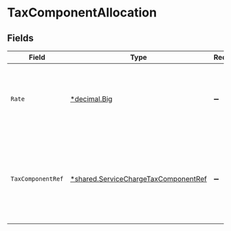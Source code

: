 # TaxComponentAllocation


## Fields

| Field                                                                                              | Type                                                                                               | Required                                                                                           | Description                                                                                        |
| -------------------------------------------------------------------------------------------------- | -------------------------------------------------------------------------------------------------- | -------------------------------------------------------------------------------------------------- | -------------------------------------------------------------------------------------------------- |
| `Rate`                                                                                             | [*decimal.Big](https://pkg.go.dev/github.com/ericlagergren/decimal#Big)                            | :heavy_minus_sign:                                                                                 | Tax amount on order line sale as available from source commerce software.                          |
| `TaxComponentRef`                                                                                  | [*shared.ServiceChargeTaxComponentRef](../../../pkg/models/shared/servicechargetaxcomponentref.md) | :heavy_minus_sign:                                                                                 | Taxes rates reference object depending on the rates being available on source commerce software.   |